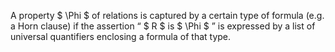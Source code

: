 A property $  \Phi  $ of relations is captured by a certain type of
formula (e.g. a Horn clause) if the assertion “ $ R $ is $  \Phi  $ ” is
expressed by a list of universal quantifiers enclosing a formula of that
type.
